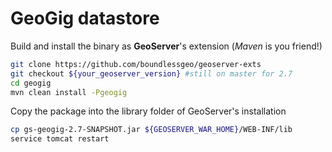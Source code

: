 # GeoGig datastore

Build and install the binary as **GeoServer**'s extension (*Maven* is you friend!)

```bash
git clone https://github.com/boundlessgeo/geoserver-exts
git checkout ${your_geoserver_version} #still on master for 2.7
cd geogig
mvn clean install -Pgeogig
```

Copy the package into the library folder of GeoServer's installation

```bash
cp gs-geogig-2.7-SNAPSHOT.jar ${GEOSERVER_WAR_HOME}/WEB-INF/lib
service tomcat restart
```
